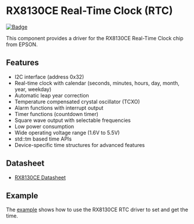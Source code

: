 # RX8130CE Real-Time Clock (RTC)

[![Badge](https://components.espressif.com/components/espp/rx8130ce/badge.svg)](https://components.espressif.com/components/espp/rx8130ce)

This component provides a driver for the RX8130CE Real-Time Clock chip from EPSON.

## Features

- I2C interface (address 0x32)
- Real-time clock with calendar (seconds, minutes, hours, day, month, year, weekday)
- Automatic leap year correction
- Temperature compensated crystal oscillator (TCXO)
- Alarm functions with interrupt output
- Timer functions (countdown timer)
- Square wave output with selectable frequencies
- Low power consumption
- Wide operating voltage range (1.6V to 5.5V)
- std::tm based time APIs
- Device-specific time structures for advanced features

## Datasheet

- [RX8130CE Datasheet](https://support.epson.biz/td/api/doc_check.php?dl=brief_RX8130CE&lang=en)

## Example

The [example](./example) shows how to use the RX8130CE RTC driver to set and get
the time.
